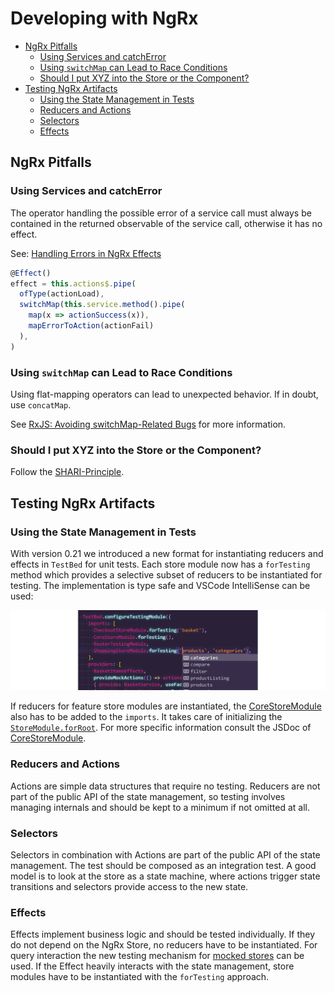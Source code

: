 <!--
kb_guide
kb_pwa
kb_everyone
kb_sync_latest_only
-->

# Developing with NgRx

- [NgRx Pitfalls](#ngrx-pitfalls)
  - [Using Services and catchError](#using-services-and-catcherror)
  - [Using `switchMap` can Lead to Race Conditions](#using-switchmap-can-lead-to-race-conditions)
  - [Should I put XYZ into the Store or the Component?](#should-i-put-xyz-into-the-store-or-the-component)
- [Testing NgRx Artifacts](#testing-ngrx-artifacts)
  - [Using the State Management in Tests](#using-the-state-management-in-tests)
  - [Reducers and Actions](#reducers-and-actions)
  - [Selectors](#selectors)
  - [Effects](#effects)

## NgRx Pitfalls

### Using Services and catchError

The operator handling the possible error of a service call must always be contained in the returned observable of the service call, otherwise it has no effect.

See: [Handling Errors in NgRx Effects](https://medium.com/city-pantry/handling-errors-in-ngrx-effects-a95d918490d9)

```typescript
@Effect()
effect = this.actions$.pipe(
  ofType(actionLoad),
  switchMap(this.service.method().pipe(
    map(x => actionSuccess(x)),
    mapErrorToAction(actionFail)
  ),
)
```

### Using `switchMap` can Lead to Race Conditions

Using flat-mapping operators can lead to unexpected behavior.
If in doubt, use `concatMap`.

See [RxJS: Avoiding switchMap-Related Bugs](https://cartant.medium.com/switchmap-bugs-b6de69155524) for more information.

### Should I put XYZ into the Store or the Component?

Follow the [SHARI-Principle](https://ngrx.io/docs#when-should-i-use-ngrx-for-state-management).

## Testing NgRx Artifacts

### Using the State Management in Tests

With version 0.21 we introduced a new format for instantiating reducers and effects in `TestBed` for unit tests.
Each store module now has a `forTesting` method which provides a selective subset of reducers to be instantiated for testing.
The implementation is type safe and VSCode IntelliSense can be used:

![Type safe forTesting](./state-management-fortesting-typesafe.png)

If reducers for feature store modules are instantiated, the [CoreStoreModule][core-store-module] also has to be added to the `imports`.
It takes care of initializing the [`StoreModule.forRoot`](https://ngrx.io/api/store/StoreModule#forroot).
For more specific information consult the JSDoc of [CoreStoreModule][core-store-module].

[core-store-module]: ../../src/app/core/store/core/core-store.module.ts

### Reducers and Actions

Actions are simple data structures that require no testing.
Reducers are not part of the public API of the state management, so testing involves managing internals and should be kept to a minimum if not omitted at all.

### Selectors

Selectors in combination with Actions are part of the public API of the state management.
The test should be composed as an integration test.
A good model is to look at the store as a state machine, where actions trigger state transitions and selectors provide access to the new state.

### Effects

Effects implement business logic and should be tested individually.
If they do not depend on the NgRx Store, no reducers have to be instantiated.
For query interaction the new testing mechanism for [mocked stores](https://ngrx.io/guide/store/testing) can be used.
If the Effect heavily interacts with the state management, store modules have to be instantiated with the `forTesting` approach.
